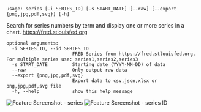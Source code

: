 ```
usage: series [-i SERIES_ID] [-s START_DATE] [--raw] [--export {png,jpg,pdf,svg}] [-h]
```

Search for series numbers by term and display one or more series in a chart. https://fred.stlouisfed.org

```
optional arguments:
  -i SERIES_ID, --id SERIES_ID
                        FRED Series from https://fred.stlouisfed.org. For multiple series use: series1,series2,series3
  -s START_DATE         Starting date (YYYY-MM-DD) of data
  --raw                 Only output raw data
  --export {png,jpg,pdf,svg}
                        Export data to csv,json,xlsx or png,jpg,pdf,svg file
  -h, --help            show this help message
```
<img size="1400" alt="Feature Screenshot - series" src="https://user-images.githubusercontent.com/85772166/141927396-50828ef4-fb19-443c-93a1-ba7276979ade.png">
<img size="1400" alt="Feature Screenshot - series ID" src="https://user-images.githubusercontent.com/85772166/141927959-7199673f-d88a-48e2-9fea-f43733a8ac04.png">
